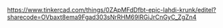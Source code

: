 https://www.tinkercad.com/things/0ZApMFdDfbt-epic-lahdi-krunk/editel?sharecode=OVbaxt8ema9Fgad303sNrRHM69lRGiJrCnGyC_ZgZn4
